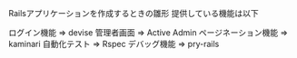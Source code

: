 Railsアプリケーションを作成するときの雛形
提供している機能は以下

ログイン機能        => devise
管理者画面          => Active Admin
ページネーション機能  => kaminari
自動化テスト         => Rspec
デバッグ機能         => pry-rails